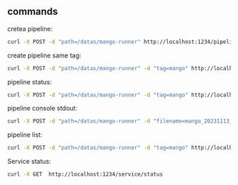 ## commands

cretea pipeline:
```bash
curl -X POST -d "path=/datas/mango-runner" http://localhost:1234/pipeline/create
```

create pipeline same tag:
```bash
curl -X POST -d "path=/datas/mango-runner" -d "tag=mango" http://localhost:1234/pipeline/create
```

pipeline status:
```bash
curl -X POST -d "path=/datas/mango-runner" -d "tag=mango" http://localhost:1234/pipeline/status
```

pipeline console stdout:
```bash
curl -X POST -d "path=/datas/mango-runner" -d "filename=mango_20231113_231434.txt" http://localhost:1234/pipeline/stdout
```

pipeline list:
```bash
curl -X POST -d "path=/datas/mango-runner" -d "tag=mango" http://localhost:1234/pipeline/list
```

Service status:
```bash
curl -X GET  http://localhost:1234/service/status
```

